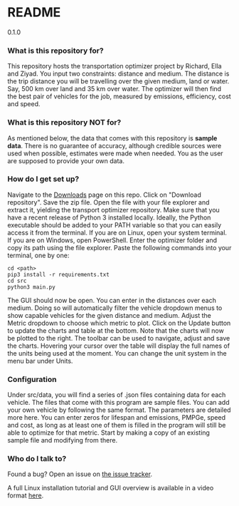 
# README #

0.1.0

### What is this repository for? ###

This repository hosts the transportation optimizer project by Richard, Ella and Ziyad. You input two constraints: distance and medium. The distance is the trip distance you will be travelling over the given medium, land or water. Say, 500 km over land and 35 km over water. The optimizer will then find the best pair of vehicles for the job, measured by emissions, efficiency, cost and speed. 

### What is this repository NOT for? ###

As mentioned below, the data that comes with this repository is **sample data**. There is no guarantee of accuracy, although credible sources were used when possible, estimates were made when needed. You as the user are supposed to provide your own data. 

### How do I get set up? ###

Navigate to the [Downloads](https://bitbucket.org/rd08/transport-optimizer/downloads/) page on this repo. Click on "Download repository". Save the zip file. Open the file with your file explorer and extract it, yielding the transport optimizer repository. Make sure that you have a recent release of Python 3 installed locally. Ideally, the Python executable should be added to your PATH variable so that you can easily access it from the terminal. If you are on Linux, open your system terminal. If you are on Windows, open PowerShell. Enter the optimizer folder and copy its path using the file explorer. Paste the following commands into your terminal, one by one:

    cd <path>
    pip3 install -r requirements.txt
    cd src
    python3 main.py

The GUI should now be open. You can enter in the distances over each medium. Doing so will automatically filter the vehicle dropdown menus to show capable vehicles for the given distance and medium. Adjust the Metric dropdown to choose which metric to plot. Click on the Update button to update the charts and table at the bottom. Note that the charts will now be plotted to the right. The toolbar can be used to navigate, adjust and save the charts. Hovering your cursor over the table will display the full names of the units being used at the moment. You can change the unit system in the menu bar under Units. 

### Configuration ###

Under src/data, you will find a series of .json files containing data for each vehicle. The files that come with this program are sample files. You can add your own vehicle by following the same format. The parameters are detailed more here. You can enter zeros for lifespan and emissions, PMPGe, speed and cost, as long as at least one of them is filled in the program will still be able to optimize for that metric. Start by making a copy of an existing sample file and modifying from there. 

### Who do I talk to? ###

Found a bug? Open an issue on [the issue tracker](https://bitbucket.org/rd08/transport-optimizer/issues?status=new&status=open). 

A full Linux installation tutorial and GUI overview is available in a video format [here](https://drive.google.com/file/d/14qLKgL7f0W6G4HQuj2iPiWlnqaUBRBjr/view?usp=sharing). 